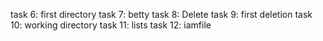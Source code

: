 task 6: first directory
task 7: betty
task 8: Delete
task 9: first deletion
task 10: working directory
task 11: lists
task 12: iamfile
